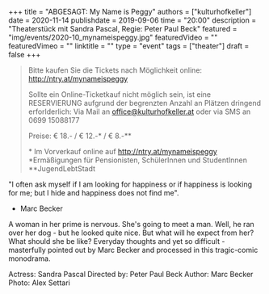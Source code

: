 +++
title = "ABGESAGT: My Name is Peggy"
authors = ["kulturhofkeller"]
date = 2020-11-14
publishdate = 2019-09-06
time = "20:00"
description = "Theaterstück mit Sandra Pascal, Regie: Peter Paul Beck"
featured = "img/events/2020-10_mynameispeggy.jpg"
featuredVideo = ""
featuredVimeo = ""
linktitle = ""
type = "event"
tags = ["theater"]
draft = false
+++

> Bitte kaufen Sie die Tickets nach Möglichkeit online: [http://ntry.at/mynameispeggy
](http://ntry.at/mynameispeggy)
>
> Sollte ein Online-Ticketkauf nicht möglich sein, ist eine RESERVIERUNG aufgrund der begrenzten Anzahl an Plätzen dringend erforlderlich: 
Via Mail an office@kulturhofkeller.at oder via SMS an 0699 15088177  
>
> Preise: € 18.- / € 12.-\* / € 8.-\*\*
>
> \* Im Vorverkauf online auf http://ntry.at/mynameispeggy 
> \*Ermäßigungen für Pensionisten, SchülerInnen und StudentInnen \*\*JugendLebtStadt

"I often ask myself if I am looking for happiness or if happiness is looking for me; but I hide and happiness does not find me".
- Marc Becker

A woman in her prime is nervous. She's going to meet a man. Well, he ran over her dog - but he looked quite nice. But what will he expect from her? What should she be like? Everyday thoughts and yet so difficult - masterfully pointed out by Marc Becker and processed in this tragic-comic monodrama. 

Actress: Sandra Pascal 
Directed by: Peter Paul Beck 
Author: Marc Becker
Photo: Alex Settari 